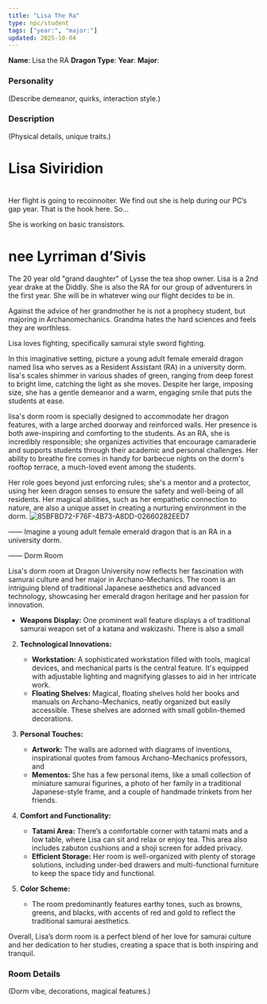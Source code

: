 ```yaml
---
title: "Lisa The Ra"
type: npc/student
tags: ["year:", "major:"]
updated: 2025-10-04
---
```


**Name**: Lisa the RA
**Dragon Type**: 
**Year**: 
**Major**: 

### Personality
(Describe demeanor, quirks, interaction style.)

### Description
(Physical details, unique traits.)

# Lisa Siviridion

# 
Her flight is going to recoinnoiter. We find out she is help during our PC’s gap year. That is the hook here. So…

She is working on basic transistors.

# nee Lyrriman d’Sivis


The 20 year old "grand daughter" of Lysse the tea shop owner. Lisa is a 2nd year drake at the Diddly. She is also the RA for our group of adventurers in the first year. She will be in whatever wing our flight decides to be in.

Against the advice of her grandmother he is not a prophecy student, but majoring in Archanomechanics. Grandma hates the hard sciences and feels they are worthless.

Lisa loves fighting, specifically samurai style sword fighting.

In this imaginative setting, picture a young adult female emerald dragon named lisa who serves as a Resident Assistant (RA) in a university dorm. lisa's scales shimmer in various shades of green, ranging from deep forest to bright lime, catching the light as she moves. Despite her large, imposing size, she has a gentle demeanor and a warm, engaging smile that puts the students at ease.

lisa's dorm room is specially designed to accommodate her dragon features, with a large arched doorway and reinforced walls. Her presence is both awe-inspiring and comforting to the students. As an RA, she is incredibly responsible; she organizes activities that encourage camaraderie and supports students through their academic and personal challenges. Her ability to breathe fire comes in handy for barbecue nights on the dorm's rooftop terrace, a much-loved event among the students.

Her role goes beyond just enforcing rules; she's a mentor and a protector, using her keen dragon senses to ensure the safety and well-being of all residents. Her magical abilities, such as her empathetic connection to nature, are also a unique asset in creating a nurturing environment in the dorm.
![85BFBD72-F76F-4B73-A8DD-02660282EED7](images/85BFBD72-F76F-4B73-A8DD-02660282EED7.png)

——
Imagine a young adult female emerald dragon that is an RA in a university dorm.

——
Dorm Room

Lisa's dorm room at Dragon University now reflects her fascination with samurai culture and her major in Archano-Mechanics. The room is an intriguing blend of traditional Japanese aesthetics and advanced technology, showcasing her emerald dragon heritage and her passion for innovation.

   - **Weapons Display:** One prominent wall feature displays a of traditional samurai weapon set of a  katana and wakizashi. There is also a small

2. **Technological Innovations:**
   - **Workstation:** A sophisticated workstation filled with tools, magical devices, and mechanical parts is the central feature. It's equipped with adjustable lighting and magnifying glasses to aid in her intricate work.
   - **Floating Shelves:** Magical, floating shelves hold her books and manuals on Archano-Mechanics, neatly organized but easily accessible. These shelves are adorned with small goblin-themed decorations.

3. **Personal Touches:**
   - **Artwork:** The walls are adorned with diagrams of inventions, inspirational quotes from famous Archano-Mechanics professors, and
   - **Mementos:** She has a few personal items, like a small collection of miniature samurai figurines, a photo of her family in a traditional Japanese-style frame, and a couple of handmade trinkets from her friends.

4. **Comfort and Functionality:**
   - **Tatami Area:** There’s a comfortable corner with tatami mats and a low table, where Lisa can sit and relax or enjoy tea. This area also includes zabuton cushions and a shoji screen for added privacy.
   - **Efficient Storage:** Her room is well-organized with plenty of storage solutions, including under-bed drawers and multi-functional furniture to keep the space tidy and functional.

5. **Color Scheme:**
   - The room predominantly features earthy tones, such as browns, greens, and blacks, with accents of red and gold to reflect the traditional samurai aesthetics.

Overall, Lisa’s dorm room is a perfect blend of her love for samurai culture and her dedication to her studies, creating a space that is both inspiring and tranquil.

### Room Details
(Dorm vibe, decorations, magical features.)
